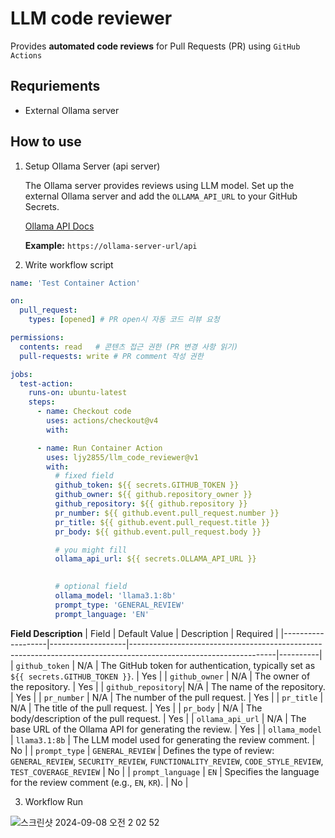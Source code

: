 # LLM code reviewer

Provides **automated code reviews** for Pull Requests (PR) using `GitHub Actions`

## Requriements

- External Ollama server

## How to use

1. Setup Ollama Server (api server)

    The Ollama server provides reviews using LLM model. Set up the external Ollama server and add the `OLLAMA_API_URL` to your GitHub Secrets.

   [Ollama API Docs](https://github.com/ollama/ollama/blob/main/docs/api.md)

    **Example:** `https://ollama-server-url/api`
2. Write workflow script

```yaml
name: 'Test Container Action'

on:
  pull_request:
    types: [opened] # PR open시 자동 코드 리뷰 요청

permissions:
  contents: read   # 콘텐츠 접근 권한 (PR 변경 사항 읽기)
  pull-requests: write # PR comment 작성 권한

jobs:
  test-action:
    runs-on: ubuntu-latest
    steps:
      - name: Checkout code
        uses: actions/checkout@v4
        with:

      - name: Run Container Action
        uses: ljy2855/llm_code_reviewer@v1
        with:
          # fixed field
          github_token: ${{ secrets.GITHUB_TOKEN }}
          github_owner: ${{ github.repository_owner }}
          github_repository: ${{ github.repository }}
          pr_number: ${{ github.event.pull_request.number }}
          pr_title: ${{ github.event.pull_request.title }}
          pr_body: ${{ github.event.pull_request.body }}

          # you might fill
          ollama_api_url: ${{ secrets.OLLAMA_API_URL }}
          

          # optional field
          ollama_model: 'llama3.1:8b'
          prompt_type: 'GENERAL_REVIEW'
          prompt_language: 'EN' 

```


**Field Description**
| Field             | Default Value     | Description                                                                                                      | Required |
|-------------------|-------------------|------------------------------------------------------------------------------------------------------------------|----------|
| `github_token`     | N/A               | The GitHub token for authentication, typically set as `${{ secrets.GITHUB_TOKEN }}`.                              | Yes      |
| `github_owner`     | N/A               | The owner of the repository.                                                                                     | Yes      |
| `github_repository`| N/A               | The name of the repository.                                                                                      | Yes      |
| `pr_number`        | N/A               | The number of the pull request.                                                                                  | Yes      |
| `pr_title`         | N/A               | The title of the pull request.                                                                                   | Yes      |
| `pr_body`          | N/A               | The body/description of the pull request.                                                                        | Yes      |
| `ollama_api_url`   | N/A               | The base URL of the Ollama API for generating the review.                                                        | Yes      |
| `ollama_model`     | `llama3.1:8b`     | The LLM model used for generating the review comment.                                                            | No      |
| `prompt_type`      | `GENERAL_REVIEW`  | Defines the type of review: `GENERAL_REVIEW`, `SECURITY_REVIEW`, `FUNCTIONALITY_REVIEW`, `CODE_STYLE_REVIEW`, `TEST_COVERAGE_REVIEW` | No       |
| `prompt_language`  | `EN`              | Specifies the language for the review comment (e.g., `EN`, `KR`).                                                | No       |


3. Workflow Run

![스크린샷 2024-09-08 오전 2 02 52](https://github.com/user-attachments/assets/c991a66a-720d-4d8b-8a11-7cad593f63ad)


